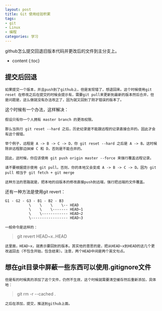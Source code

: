 ```yaml
---
layout: post
title: Git 使用经验积累 
tags:
- git
- Linux
- 编程
categories: 学习
---
```

github怎么提交回退旧版本代码并更改后的文件到主分支上。






* content
{:toc}

## 提交后回退
	如果提交一个版本，并且push到了github上，但是发现错了，想退回来。这个时候使用git reset 在修改之后在提交的时候会提示有，需要git pull来更新到最新的版本然后合并，但是问题是，这么做就没有办法改正了，因为就又回到了刚才错误的版本了。

这个时候有一个办法，这样解决：

	假设只有你一个人拥有 master branch 的更改权限。

	那么当执行 git reset --hard 之后，历史纪录是不能跟远程的记录直接合并的。因此才会有这个报错。

	举个例子，远程是 A -> B -> C -> D，你 git reset --hard 之后是 A -> B。这时候除非远程那边抹掉 C 和 D，否则是不能合并的。

	因此，这时候，你应该使用 git push origin master --force 来强行覆盖远程记录。

	请不要根据提示使用 git pull。否则，你的本地又会变成 A -> B -> C -> D。因为 git pull 相当于 git fetch + git merge

	这种方法的思路就是，把本地的旧版本的修改直接push到远端，强行把远端的文件覆盖。

还有一种方法是使用git revert：

	G1 - G2 - G3 - B1 - B2 - B3
               \    \    \    \-- HEAD
               \    \    \------- HEAD~1
               \    \------------ HEAD~2
               \----------------- HEAD~3

	一般命令是这样的：

> git revert HEAD~x..HEAD

	这里面，HEAD~x，就表示要回到的版本。其实他的意思的是，把从HEAD~x到HEAD的这几个更改返回去（不包含开始，包含结束）。注意，两个HEAD中间是两个英文句点。

## 想在git目录中屏蔽一些东西可以使用.gitignore文件

	但是有的时候真的添加了这个文件，仍然不生效，这个时候就需要清空缓存然后重新添加，具体地：

> git rm -r --cached .

	之后在添加，提交，推送到github上面。


